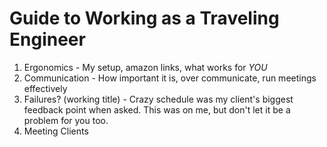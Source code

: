 # Guide to Working as a Traveling Engineer

1. Ergonomics - My setup, amazon links, what works for *YOU*
2. Communication - How important it is, over communicate, run meetings effectively
3. Failures? (working title) - Crazy schedule was my client's biggest feedback point when asked. This was on me, but don't let it be a problem for you too.
4. Meeting Clients 
